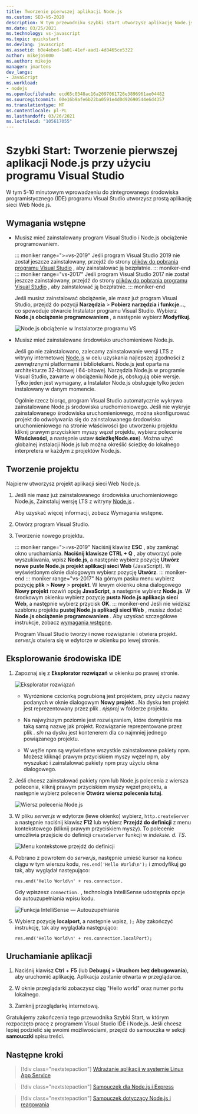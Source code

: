 ```yaml
---
title: Tworzenie pierwszej aplikacji Node.js
ms.custom: SEO-VS-2020
description: W tym przewodniku szybki start utworzysz aplikację Node.js w programie Visual Studio
ms.date: 03/25/2021
ms.technology: vs-javascript
ms.topic: quickstart
ms.devlang: javascript
ms.assetid: b0e4ebed-1a01-41ef-aad1-4d8465ce5322
author: mikejo5000
ms.author: mikejo
manager: jmartens
dev_langs:
- JavaScript
ms.workload:
- nodejs
ms.openlocfilehash: ecd65c0348ac16a2097061726e3896961ae04482
ms.sourcegitcommit: 00e16b9afe6b22ba0591e4d0d92690544e6d4357
ms.translationtype: MT
ms.contentlocale: pl-PL
ms.lasthandoff: 03/26/2021
ms.locfileid: "105617055"
---
```

# <a name="quickstart-use-visual-studio-to-create-your-first-nodejs-app"></a>Szybki Start: Tworzenie pierwszej aplikacji Node.js przy użyciu programu Visual Studio

W tym 5-10 minutowym wprowadzeniu do zintegrowanego środowiska programistycznego (IDE) programu Visual Studio utworzysz prostą aplikację sieci Web Node.js.

## <a name="prerequisites"></a>Wymagania wstępne

* Musisz mieć zainstalowany program Visual Studio i Node.js obciążenie programowaniem.

    ::: moniker range=">=vs-2019"
    Jeśli program Visual Studio 2019 nie został jeszcze zainstalowany, przejdź do strony [plików do pobrania programu Visual Studio](https://visualstudio.microsoft.com/downloads) , aby zainstalować ją bezpłatnie.
    ::: moniker-end
    ::: moniker range="vs-2017"
    Jeśli program Visual Studio 2017 nie został jeszcze zainstalowany, przejdź do strony [plików do pobrania programu Visual Studio](https://visualstudio.microsoft.com/vs/older-downloads/?utm_medium=microsoft&utm_source=docs.microsoft.com&utm_campaign=vs+2017+download) , aby zainstalować ją bezpłatnie.
    ::: moniker-end

    Jeśli musisz zainstalować obciążenie, ale masz już program Visual Studio, przejdź do pozycji **Narzędzia**  >  **Pobierz narzędzia i funkcje..**., co spowoduje otwarcie Instalator programu Visual Studio. Wybierz **Node.js obciążenie programowaniem** , a następnie wybierz **Modyfikuj**.

    ![Node.js obciążenie w Instalatorze programu VS](../ide/media/quickstart-nodejs-workload.png)

* Musisz mieć zainstalowane środowisko uruchomieniowe Node.js.

    Jeśli go nie zainstalowano, zalecamy zainstalowanie wersji LTS z witryny internetowej [Node.js](https://nodejs.org/en/download/) w celu uzyskania najlepszej zgodności z zewnętrznymi platformami i bibliotekami. Node.js jest oparta na architekturze 32-bitowej i 64-bitowej. Narzędzia Node.js w programie Visual Studio, zawarte w obciążeniu Node.js, obsługują obie wersje. Tylko jeden jest wymagany, a Instalator Node.js obsługuje tylko jeden instalowany w danym momencie.
    
    Ogólnie rzecz biorąc, program Visual Studio automatycznie wykrywa zainstalowane Node.js środowiska uruchomieniowego. Jeśli nie wykryje zainstalowanego środowiska uruchomieniowego, można skonfigurować projekt do odwoływania się do zainstalowanego środowiska uruchomieniowego na stronie właściwości (po utworzeniu projektu kliknij prawym przyciskiem myszy węzeł projektu, wybierz polecenie **Właściwości**, a następnie ustaw **ścieżkęNode.exe**). Można użyć globalnej instalacji Node.js lub można określić ścieżkę do lokalnego interpretera w każdym z projektów Node.js. 

## <a name="create-a-project"></a>Tworzenie projektu

Najpierw utworzysz projekt aplikacji sieci Web Node.js.

1. Jeśli nie masz już zainstalowanego środowiska uruchomieniowego Node.js, Zainstaluj wersję LTS z witryny [Node.js](https://nodejs.org/en/download/) .

    Aby uzyskać więcej informacji, zobacz Wymagania wstępne.

1. Otwórz program Visual Studio.

1. Tworzenie nowego projektu.

    ::: moniker range=">=vs-2019"
    Naciśnij klawisz **ESC** , aby zamknąć okno uruchamiania. **Naciśnij klawisze CTRL + Q** , aby otworzyć pole wyszukiwania, wpisz **Node.js**, a następnie wybierz pozycję **Utwórz nowe puste Node.js projekt aplikacji sieci Web** (JavaScript). W wyświetlonym oknie dialogowym wybierz pozycję **Utwórz**.
    ::: moniker-end
    ::: moniker range="vs-2017"
    Na górnym pasku menu wybierz pozycję **plik**  >  **Nowy**  >  **projekt**. W lewym okienku okna dialogowego **Nowy projekt** rozwiń opcję **JavaScript**, a następnie wybierz **Node.js**. W środkowym okienku wybierz pozycję **pusta Node.js aplikacja sieci Web**, a następnie wybierz przycisk **OK**.
    ::: moniker-end
    Jeśli nie widzisz szablonu projektu **pustej Node.js aplikacji sieci Web** , musisz dodać **Node.js obciążenie programowaniem** . Aby uzyskać szczegółowe instrukcje, zobacz [wymagania wstępne](#prerequisites).

    Program Visual Studio tworzy i nowe rozwiązanie i otwiera projekt. *server.js* otwiera się w edytorze w okienku po lewej stronie.

## <a name="explore-the-ide"></a>Eksplorowanie środowiska IDE

1. Zapoznaj się z **Eksplorator rozwiązań** w okienku po prawej stronie.

   ![Eksplorator rozwiązań](../ide/media/quickstart-nodejs-solution-explorer.png)

   - Wyróżnione czcionką pogrubioną jest projektem, przy użyciu nazwy podanych w oknie dialogowym **Nowy projekt** . Na dysku ten projekt jest reprezentowany przez plik *. njsproj* w folderze projektu.

   - Na najwyższym poziomie jest rozwiązaniem, które domyślnie ma taką samą nazwę jak projekt. Rozwiązanie reprezentowane przez plik *. sln* na dysku jest kontenerem dla co najmniej jednego powiązanego projektu.

   - W węźle npm są wyświetlane wszystkie zainstalowane pakiety npm. Możesz kliknąć prawym przyciskiem myszy węzeł npm, aby wyszukać i zainstalować pakiety npm przy użyciu okna dialogowego.

1. Jeśli chcesz zainstalować pakiety npm lub Node.js polecenia z wiersza polecenia, kliknij prawym przyciskiem myszy węzeł projektu, a następnie wybierz polecenie **Otwórz wiersz polecenia tutaj**.

   ![Wiersz polecenia Node.js](../ide/media/quickstart-nodejs-command-prompt.png)

1. W pliku *server.js* w edytorze (lewe okienko) wybierz, `http.createServer` a następnie naciśnij klawisz **F12** lub wybierz **Przejdź do definicji** z menu kontekstowego (kliknij prawym przyciskiem myszy). To polecenie umożliwia przejście do definicji `createServer` funkcji w *indeksie. d. TS*.

   ![Menu kontekstowe przejdź do definicji](../ide/media/quickstart-nodejs-gotodefinition.png)

1. Pobrano z powrotem do *server.js*, następnie umieść kursor na końcu ciągu w tym wierszu kodu, `res.end('Hello World\n');` i zmodyfikuj go tak, aby wyglądał następująco:

    `res.end('Hello World\n' + res.connection.`

    Gdy wpiszesz `connection.` , technologia IntelliSense udostępnia opcje do autouzupełniania wpisu kodu.

   ![Funkcja IntelliSense — Autouzupełnianie](../ide/media/quickstart-nodejs-intellisense.png)

1. Wybierz pozycję **localport**, a następnie wpisz, `);` Aby zakończyć instrukcję, tak aby wyglądała następująco:

    `res.end('Hello World\n' + res.connection.localPort);`

## <a name="run-the-application"></a>Uruchamianie aplikacji

1. Naciśnij klawisz **Ctrl** + **F5** (lub **Debuguj > Uruchom bez debugowania**), aby uruchomić aplikację. Aplikacja zostanie otwarta w przeglądarce.

1. W oknie przeglądarki zobaczysz ciąg "Hello world" oraz numer portu lokalnego.

1. Zamknij przeglądarkę internetową.

Gratulujemy zakończenia tego przewodnika Szybki Start, w którym rozpoczęto pracę z programem Visual Studio IDE i Node.js. Jeśli chcesz lepiej podzielić się swoimi możliwościami, przejdź do samouczka w sekcji **samouczki** spisu treści.

## <a name="next-steps"></a>Następne kroki

> [!div class="nextstepaction"]
> [Wdrażanie aplikacji w systemie Linux App Service](../javascript/publish-nodejs-app-azure.md)

> [!div class="nextstepaction"]
> [Samouczek dla Node.js i Express](../javascript/tutorial-nodejs.md)

> [!div class="nextstepaction"]
> [Samouczek dotyczący Node.js i reagowania](../javascript/tutorial-nodejs-with-react-and-jsx.md)